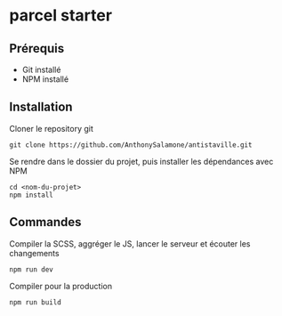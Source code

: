 # parcel starter

## Prérequis

- Git installé
- NPM installé

## Installation

Cloner le repository git

```
git clone https://github.com/AnthonySalamone/antistaville.git
```

Se rendre dans le dossier du projet, puis installer les dépendances avec NPM

```
cd <nom-du-projet>
npm install
```

## Commandes

Compiler la SCSS, aggréger le JS, lancer le serveur et écouter les changements

```
npm run dev
```

Compiler pour la production

```
npm run build
```

